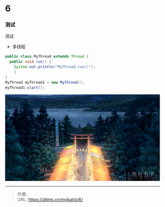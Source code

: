 # 6


<!--more-->

### 测试

测试

- 多线程

```java
public class MyThread extends Thread { 
  public void run() { 
    System.out.println("MyThread.run()");
    }
}
MyThread myThread1 = new MyThread(); 
myThread1.start();
```

![测试](778965.jpg)

---

> 作者:   
> URL: https://allms.cn/mybatis/6/  


